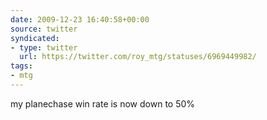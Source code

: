 ```yaml
---
date: 2009-12-23 16:40:58+00:00
source: twitter
syndicated:
- type: twitter
  url: https://twitter.com/roy_mtg/statuses/6969449982/
tags:
- mtg
---
```


my planechase win rate is now down to 50%